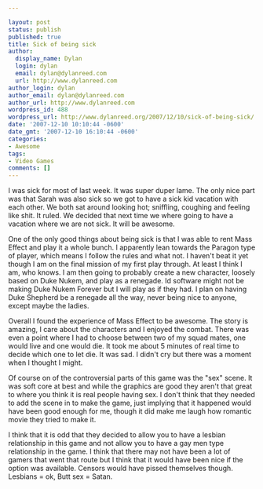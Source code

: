 ```yaml
---

layout: post
status: publish
published: true
title: Sick of being sick
author:
  display_name: Dylan
  login: dylan
  email: dylan@dylanreed.com
  url: http://www.dylanreed.com
author_login: dylan
author_email: dylan@dylanreed.com
author_url: http://www.dylanreed.com
wordpress_id: 488
wordpress_url: http://www.dylanreed.org/2007/12/10/sick-of-being-sick/
date: '2007-12-10 10:10:44 -0600'
date_gmt: '2007-12-10 16:10:44 -0600'
categories:
- Awesome
tags:
- Video Games
comments: []
---
```


I was sick for most of last week. It was super duper lame. The only nice part was that Sarah was also sick so we got to have a sick kid vacation with each other. We both sat around looking hot; sniffling, coughing and feeling like shit. It ruled. We decided that next time we where going to have a vacation where we are not sick. It will be awesome.

One of the only good things about being sick is that I was able to rent Mass Effect and play it a whole bunch. I apparently lean towards the Paragon type of player, which means I follow the rules and what not. I haven't beat it yet though I am on the final mission of my first play through. At least I think I am, who knows. I am then going to probably create a new character, loosely based on Duke Nukem, and play as a renegade. Id software might not be making Duke Nukem Forever but I will play as if they had. I plan on having Duke Shepherd be a renegade all the way, never being nice to anyone, except maybe the ladies.

Overall I found the experience of Mass Effect to be awesome. The story is amazing, I care about the characters and I  enjoyed the combat. There was even a point where I had to choose between two of my squad mates, one would live and one would die. It took me about 5 minutes of real time to decide which one to let die. It was sad. I didn't cry but there was a moment when I thought I might. 

Of course on of the controversial parts of this game was the "sex" scene. It was soft core at best and while the graphics are good they aren't that great to where you think it is real people having sex. I don't think that they needed to add the scene in to make the game, just implying that it happened would have been good enough for me, though it did make me laugh how romantic movie they tried to make it. 

I think that it is odd that they decided to allow you to have a lesbian relationship in this game and not allow you to have a gay men type relationship in the game. I think that there may not have been a lot of gamers that went that route but I think that it would have been nice if the option was available. Censors would have pissed themselves though. Lesbians = ok, Butt sex = Satan.
